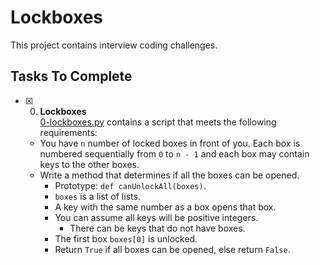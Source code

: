 
# Lockboxes

This project contains interview coding challenges.

## Tasks To Complete

+ [x] 0. **Lockboxes**<br/>[0-lockboxes.py](0-lockboxes.py) contains a script that meets the following requirements:
  + You have `n` number of locked boxes in front of you. Each box is numbered sequentially from `0` to `n - 1` and each box may contain keys to the other boxes.
  + Write a method that determines if all the boxes can be opened.
    + Prototype: `def canUnlockAll(boxes)`.
    + `boxes` is a list of lists.
    + A key with the same number as a box opens that box.
    + You can assume all keys will be positive integers.
      + There can be keys that do not have boxes.
    + The first box `boxes[0]` is unlocked.
    + Return `True` if all boxes can be opened, else return `False`.
